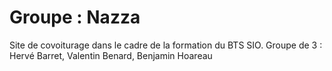 # Groupe : Nazza
Site de covoiturage dans le cadre de la formation du BTS SIO.  Groupe de 3 : Hervé Barret, Valentin Benard, Benjamin Hoareau
